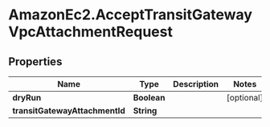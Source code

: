# AmazonEc2.AcceptTransitGatewayVpcAttachmentRequest

## Properties

Name | Type | Description | Notes
------------ | ------------- | ------------- | -------------
**dryRun** | **Boolean** |  | [optional] 
**transitGatewayAttachmentId** | **String** |  | 


